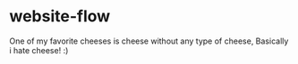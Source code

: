# website-flow
One of my favorite cheeses is cheese without any type of cheese, Basically i hate cheese! :)
